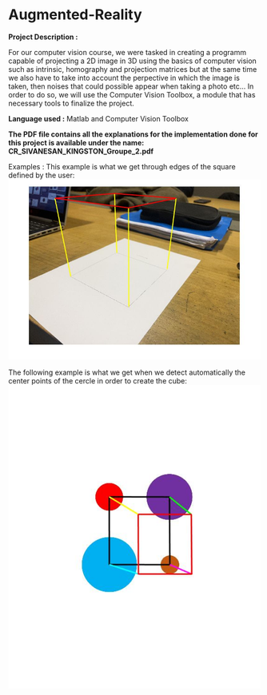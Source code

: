 # Augmented-Reality

**Project Description :**  

For our computer vision course, we were tasked in creating a programm capable of projecting a 2D image in 3D using the basics of computer vision such as intrinsic, homography and projection matrices but at the same time we also have to take into account the perpective in which the image is taken, then noises that could possible appear when taking a photo etc... In order to do so, we will use the Computer Vision Toolbox, a module that has necessary tools to finalize the project.  

**Language used :** Matlab and Computer Vision Toolbox  

**The PDF file contains all the explanations for the implementation done for this project is available under the name: CR_SIVANESAN_KINGSTON_Groupe_2.pdf**

Examples : This example is what we get through edges of the square defined by the user:  
![alt text](https://github.com/SShivamshan/Augmented-Reality/blob/main/Cube.jpg?raw=true)  

The following example is what we get when we detect automatically the center points of the cercle in order to create the cube: 
![alt text](https://github.com/SShivamshan/Augmented-Reality/blob/main/Plot/Cube1.jpg?raw=true)

